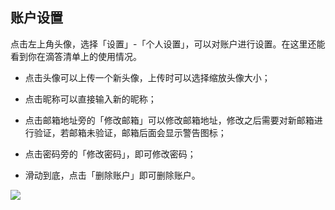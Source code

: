 ## 账户设置

点击左上角头像，选择「设置」-「个人设置」，可以对账户进行设置。在这里还能看到你在滴答清单上的使用情况。

* 点击头像可以上传一个新头像，上传时可以选择缩放头像大小；

* 点击昵称可以直接输入新的昵称；

* 点击邮箱地址旁的「修改邮箱」可以修改邮箱地址，修改之后需要对新邮箱进行验证，若邮箱未验证，邮箱后面会显示警告图标；

* 点击密码旁的「修改密码」，即可修改密码；

* 滑动到底，点击「删除账户」即可删除账户。

![](../images/web/1.1.5.png)